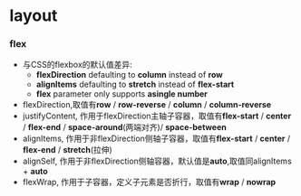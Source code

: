 # layout
### flex

- 与CSS的flexbox的默认值差异:
  - **flexDirection** defaulting to **column** instead of **row**
  - **alignItems** defaulting to **stretch** instead of **flex-start**
  - **flex** parameter only supports **asingle number**
- flexDirection,取值有**row** / **row-reverse** / **column** / **column-reverse** 
- justifyContent, 作用于flexDirection主轴子容器，取值有**flex-start** / **center** / **flex-end** / **space-around**(两端对齐)/ **space-between**
- alignItems, 作用于非flexDirection侧轴子容器，取值有**flex-start** / **center** / **flex-end** / **stretch**(拉伸)
- alignSelf, 作用于非flexDirection侧轴容器，默认值是**auto**,取值同alignItems + **auto**
- flexWrap, 作用于子容器，定义子元素是否折行，取值有**wrap** / **nowrap**
